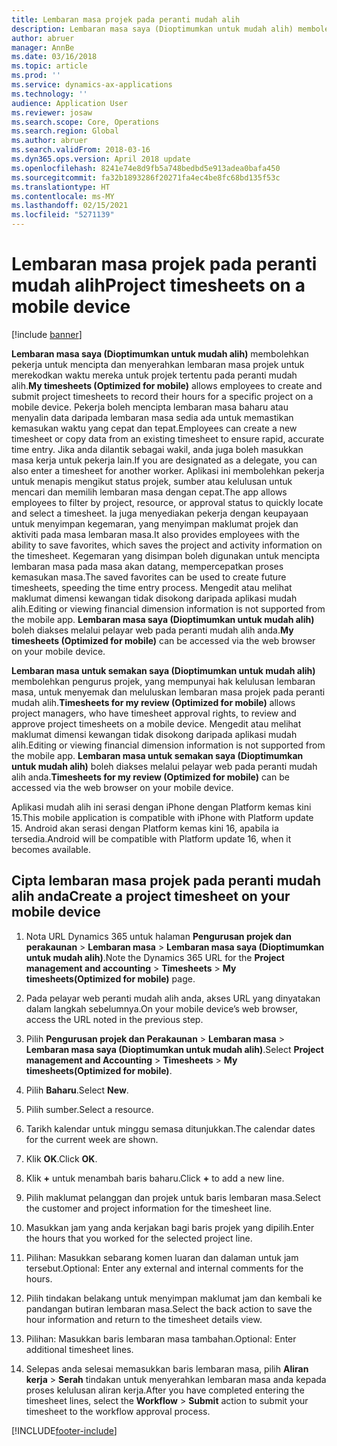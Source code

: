```yaml
---
title: Lembaran masa projek pada peranti mudah alih
description: Lembaran masa saya (Dioptimumkan untuk mudah alih) membolehkan pekerja untuk mencipta dan menyerahkan lembaran masa projek untuk merekodkan waktu mereka untuk projek tertentu pada peranti mudah alih.
author: abruer
manager: AnnBe
ms.date: 03/16/2018
ms.topic: article
ms.prod: ''
ms.service: dynamics-ax-applications
ms.technology: ''
audience: Application User
ms.reviewer: josaw
ms.search.scope: Core, Operations
ms.search.region: Global
ms.author: abruer
ms.search.validFrom: 2018-03-16
ms.dyn365.ops.version: April 2018 update
ms.openlocfilehash: 8241e74e8d9fb5a748bedbd5e913adea0bafa450
ms.sourcegitcommit: fa32b1893286f20271fa4ec4be8fc68bd135f53c
ms.translationtype: HT
ms.contentlocale: ms-MY
ms.lasthandoff: 02/15/2021
ms.locfileid: "5271139"
---
```

# <a name="project-timesheets-on-a-mobile-device"></a><span data-ttu-id="1dcd9-103">Lembaran masa projek pada peranti mudah alih</span><span class="sxs-lookup"><span data-stu-id="1dcd9-103">Project timesheets on a mobile device</span></span>

[!include [banner](../includes/banner.md)]

<span data-ttu-id="1dcd9-104">**Lembaran masa saya (Dioptimumkan untuk mudah alih)** membolehkan pekerja untuk mencipta dan menyerahkan lembaran masa projek untuk merekodkan waktu mereka untuk projek tertentu pada peranti mudah alih.</span><span class="sxs-lookup"><span data-stu-id="1dcd9-104">**My timesheets (Optimized for mobile)** allows employees to create and submit project timesheets to record their hours for a specific project on a mobile device.</span></span> <span data-ttu-id="1dcd9-105">Pekerja boleh mencipta lembaran masa baharu atau menyalin data daripada lembaran masa sedia ada untuk memastikan kemasukan waktu yang cepat dan tepat.</span><span class="sxs-lookup"><span data-stu-id="1dcd9-105">Employees can create a new timesheet or copy data from an existing timesheet to ensure rapid, accurate time entry.</span></span> <span data-ttu-id="1dcd9-106">Jika anda dilantik sebagai wakil, anda juga boleh masukkan masa kerja untuk pekerja lain.</span><span class="sxs-lookup"><span data-stu-id="1dcd9-106">If you are designated as a delegate, you can also enter a timesheet for another worker.</span></span> <span data-ttu-id="1dcd9-107">Aplikasi ini membolehkan pekerja untuk menapis mengikut status projek, sumber atau kelulusan untuk mencari dan memilih lembaran masa dengan cepat.</span><span class="sxs-lookup"><span data-stu-id="1dcd9-107">The app allows employees to filter by project, resource, or approval status to quickly locate and select a timesheet.</span></span> <span data-ttu-id="1dcd9-108">Ia juga menyediakan pekerja dengan keupayaan untuk menyimpan kegemaran, yang menyimpan maklumat projek dan aktiviti pada masa lembaran masa.</span><span class="sxs-lookup"><span data-stu-id="1dcd9-108">It also provides employees with the ability to save favorites, which saves the project and activity information on the timesheet.</span></span> <span data-ttu-id="1dcd9-109">Kegemaran yang disimpan boleh digunakan untuk mencipta lembaran masa pada masa akan datang, mempercepatkan proses kemasukan masa.</span><span class="sxs-lookup"><span data-stu-id="1dcd9-109">The saved favorites can be used to create future timesheets, speeding the time entry process.</span></span> <span data-ttu-id="1dcd9-110">Mengedit atau melihat maklumat dimensi kewangan tidak disokong daripada aplikasi mudah alih.</span><span class="sxs-lookup"><span data-stu-id="1dcd9-110">Editing or viewing financial dimension information is not supported from the mobile app.</span></span> <span data-ttu-id="1dcd9-111">**Lembaran masa saya (Dioptimumkan untuk mudah alih)** boleh diakses melalui pelayar web pada peranti mudah alih anda.</span><span class="sxs-lookup"><span data-stu-id="1dcd9-111">**My timesheets (Optimized for mobile)** can be accessed via the web browser on your mobile device.</span></span>

<span data-ttu-id="1dcd9-112">**Lembaran masa untuk semakan saya (Dioptimumkan untuk mudah alih)** membolehkan pengurus projek, yang mempunyai hak kelulusan lembaran masa, untuk menyemak dan meluluskan lembaran masa projek pada peranti mudah alih.</span><span class="sxs-lookup"><span data-stu-id="1dcd9-112">**Timesheets for my review (Optimized for mobile)** allows project managers, who have timesheet approval rights, to review and approve project timesheets on a mobile device.</span></span> <span data-ttu-id="1dcd9-113">Mengedit atau melihat maklumat dimensi kewangan tidak disokong daripada aplikasi mudah alih.</span><span class="sxs-lookup"><span data-stu-id="1dcd9-113">Editing or viewing financial dimension information is not supported from the mobile app.</span></span> <span data-ttu-id="1dcd9-114">**Lembaran masa untuk semakan saya (Dioptimumkan untuk mudah alih)** boleh diakses melalui pelayar web pada peranti mudah alih anda.</span><span class="sxs-lookup"><span data-stu-id="1dcd9-114">**Timesheets for my review (Optimized for mobile)** can be accessed via the web browser on your mobile device.</span></span>

<span data-ttu-id="1dcd9-115">Aplikasi mudah alih ini serasi dengan iPhone dengan Platform kemas kini 15.</span><span class="sxs-lookup"><span data-stu-id="1dcd9-115">This mobile application is compatible with iPhone with Platform update 15.</span></span>
<span data-ttu-id="1dcd9-116">Android akan serasi dengan Platform kemas kini 16, apabila ia tersedia.</span><span class="sxs-lookup"><span data-stu-id="1dcd9-116">Android will be compatible with Platform update 16, when it becomes available.</span></span>

## <a name="create-a-project-timesheet-on-your-mobile-device"></a><span data-ttu-id="1dcd9-117">Cipta lembaran masa projek pada peranti mudah alih anda</span><span class="sxs-lookup"><span data-stu-id="1dcd9-117">Create a project timesheet on your mobile device</span></span>

1.  <span data-ttu-id="1dcd9-118">Nota URL Dynamics 365 untuk halaman **Pengurusan projek dan perakaunan** \> **Lembaran masa** \> **Lembaran masa saya (Dioptimumkan untuk mudah alih)**.</span><span class="sxs-lookup"><span data-stu-id="1dcd9-118">Note the Dynamics 365 URL for the **Project management and accounting** \> **Timesheets** \> **My timesheets(Optimized for mobile)** page.</span></span>

2.  <span data-ttu-id="1dcd9-119">Pada pelayar web peranti mudah alih anda, akses URL yang dinyatakan dalam langkah sebelumnya.</span><span class="sxs-lookup"><span data-stu-id="1dcd9-119">On your mobile device’s web browser, access the URL noted in the previous step.</span></span>
 
3.  <span data-ttu-id="1dcd9-120">Pilih **Pengurusan projek dan Perakaunan** \> **Lembaran masa** \> **Lembaran masa saya (Dioptimumkan untuk mudah alih)**.</span><span class="sxs-lookup"><span data-stu-id="1dcd9-120">Select **Project management and Accounting** \> **Timesheets** \> **My timesheets(Optimized for mobile)**.</span></span>

4.  <span data-ttu-id="1dcd9-121">Pilih **Baharu**.</span><span class="sxs-lookup"><span data-stu-id="1dcd9-121">Select **New**.</span></span>

5.  <span data-ttu-id="1dcd9-122">Pilih sumber.</span><span class="sxs-lookup"><span data-stu-id="1dcd9-122">Select a resource.</span></span>

6.  <span data-ttu-id="1dcd9-123">Tarikh kalendar untuk minggu semasa ditunjukkan.</span><span class="sxs-lookup"><span data-stu-id="1dcd9-123">The calendar dates for the current week are shown.</span></span>

7.  <span data-ttu-id="1dcd9-124">Klik **OK**.</span><span class="sxs-lookup"><span data-stu-id="1dcd9-124">Click **OK**.</span></span>

8.  <span data-ttu-id="1dcd9-125">Klik **+** untuk menambah baris baharu.</span><span class="sxs-lookup"><span data-stu-id="1dcd9-125">Click **+** to add a new line.</span></span>

9.  <span data-ttu-id="1dcd9-126">Pilih maklumat pelanggan dan projek untuk baris lembaran masa.</span><span class="sxs-lookup"><span data-stu-id="1dcd9-126">Select the customer and project information for the timesheet line.</span></span>

10. <span data-ttu-id="1dcd9-127">Masukkan jam yang anda kerjakan bagi baris projek yang dipilih.</span><span class="sxs-lookup"><span data-stu-id="1dcd9-127">Enter the hours that you worked for the selected project line.</span></span>

11. <span data-ttu-id="1dcd9-128">Pilihan: Masukkan sebarang komen luaran dan dalaman untuk jam tersebut.</span><span class="sxs-lookup"><span data-stu-id="1dcd9-128">Optional: Enter any external and internal comments for the hours.</span></span>

12. <span data-ttu-id="1dcd9-129">Pilih tindakan belakang untuk menyimpan maklumat jam dan kembali ke pandangan butiran lembaran masa.</span><span class="sxs-lookup"><span data-stu-id="1dcd9-129">Select the back action to save the hour information and return to the timesheet details view.</span></span>

13. <span data-ttu-id="1dcd9-130">Pilihan: Masukkan baris lembaran masa tambahan.</span><span class="sxs-lookup"><span data-stu-id="1dcd9-130">Optional: Enter additional timesheet lines.</span></span>

14. <span data-ttu-id="1dcd9-131">Selepas anda selesai memasukkan baris lembaran masa, pilih **Aliran kerja** \> **Serah** tindakan untuk menyerahkan lembaran masa anda kepada proses kelulusan aliran kerja.</span><span class="sxs-lookup"><span data-stu-id="1dcd9-131">After you have completed entering the timesheet lines, select the **Workflow** \> **Submit** action to submit your timesheet to the workflow approval process.</span></span>


[!INCLUDE[footer-include](../includes/footer-banner.md)]